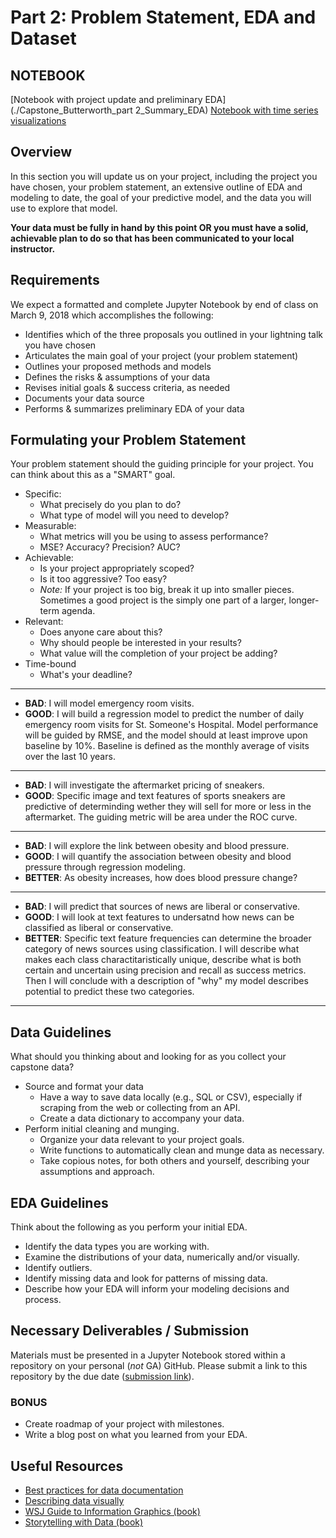 # Part 2: Problem Statement, EDA and Dataset

## NOTEBOOK

[Notebook with project update and preliminary EDA](./Capstone_Butterworth_part 2_Summary_EDA)
[Notebook with time series visualizations](./Time-Series-Visualizations.ipynb)

## Overview

In this section you will update us on your project, including the project you have chosen, your problem statement, an extensive outline of EDA and modeling to date, the goal of your predictive model, and the data you will use to explore that model. 

**Your data must be fully in hand by this point OR you must have a solid, achievable plan to do so that has been communicated to your local instructor.**

## Requirements

We expect a formatted and complete Jupyter Notebook by end of class on March 9, 2018 which accomplishes the following:

- Identifies which of the three proposals you outlined in your lightning talk you have chosen
- Articulates the main goal of your project (your problem statement)
- Outlines your proposed methods and models
- Defines the risks & assumptions of your data 
- Revises initial goals & success criteria, as needed
- Documents your data source
- Performs & summarizes preliminary EDA of your data

## Formulating your Problem Statement

Your problem statement should the guiding principle for your project.  You can think about this as a "SMART" goal.

- Specific: 
  - What precisely do you plan to do?
  - What type of model will you need to develop?
- Measurable: 
  - What metrics will you be using to assess performance? 
  - MSE? Accuracy? Precision? AUC?
- Achievable: 
  - Is your project appropriately scoped?
  - Is it too aggressive?  Too easy?
  - *Note:* If your project is too big, break it up into smaller pieces.  Sometimes a good project is the simply one part of a larger, longer-term agenda.
- Relevant:
  - Does anyone care about this?
  - Why should people be interested in your results?
  - What value will the completion of your project be adding?
- Time-bound
  - What's your deadline?

---

- **BAD**: I will model emergency room visits.
- **GOOD**: I will build a regression model to predict the number of daily emergency room visits for St. Someone's Hospital.  Model performance will be guided by RMSE, and the model should at least improve upon baseline by 10%.  Baseline is defined as the monthly average of visits over the last 10 years.

---

- **BAD**: I will investigate the aftermarket pricing of sneakers.
- **GOOD**: Specific image and text features of sports sneakers are predictive of determinding wether they will sell for more or less in the aftermarket.  The guiding metric will be area under the ROC curve.

---

- **BAD**: I will explore the link between obesity and blood pressure.
- **GOOD**: I will quantify the association between obesity and blood pressure through regression modeling.
- **BETTER**: As obesity increases, how does blood pressure change?
---

- **BAD**: I will predict that sources of news are liberal or conservative.
- **GOOD**:  I will look at text features to undersatnd how news can be classified as liberal or conservative.
- **BETTER**: Specific text feature frequencies can determine the broader category of news sources using classification.  I will describe what makes each class charactitaristically unique, describe what is both certain and uncertain using precision and recall as success metrics.  Then I will conclude with a description of "why" my model describes potential to predict these two categories.

---

## Data Guidelines

What should you thinking about and looking for as you collect your capstone data?

- Source and format your data
  - Have a way to save data locally (e.g., SQL or CSV), especially if scraping from the web or collecting from an API.
  - Create a data dictionary to accompany your data.
- Perform initial cleaning and munging.
  - Organize your data relevant to your project goals.
  - Write functions to automatically clean and munge data as necessary.
  - Take copious notes, for both others and yourself, describing your assumptions and approach.


## EDA Guidelines

Think about the following as you perform your initial EDA.

- Identify the data types you are working with.
- Examine the distributions of your data, numerically and/or visually.
- Identify outliers.
- Identify missing data and look for patterns of missing data.
- Describe how your EDA will inform your modeling decisions and process.

## Necessary Deliverables / Submission

 Materials must be presented in a Jupyter Notebook stored within a repository on your personal (*not* GA) GitHub. Please submit a link to this repository by the due date ([submission link](https://docs.google.com/forms/d/e/1FAIpQLScez-8PsyIgP548fNtsoDpuNTdKxsr6tVvKPDtbr-mQov6NCw/viewform?usp=sf_link)).
 
### BONUS

- Create roadmap of your project with milestones.
- Write a blog post on what you learned from your EDA.
 
## Useful Resources
 
- [Best practices for data documentation](https://www.dataone.org/all-best-practices) 
- [Describing data visually](http://www.statisticsviews.com/details/feature/6314441/Visualising-Statistics-The-importance-of-seeing-not-just-describing-data.html)
- [WSJ Guide to Information Graphics (book)](https://www.amazon.com/Street-Journal-Guide-Information-Graphics/dp/0393347281)
- [Storytelling with Data (book)](https://www.amazon.com/Storytelling-Data-Visualization-Business-Professionals/dp/1119002257/)
